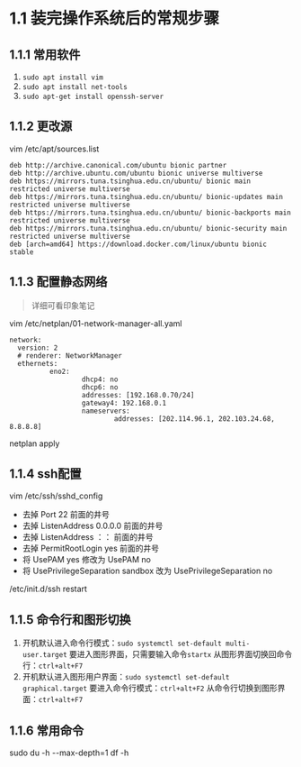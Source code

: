 # 1.1 装完操作系统后的常规步骤

## 1.1.1 常用软件
1. `sudo apt install vim`
2. `sudo apt install net-tools`
3. `sudo apt-get install openssh-server`


## 1.1.2 更改源
vim /etc/apt/sources.list
```shell
deb http://archive.canonical.com/ubuntu bionic partner
deb http://archive.ubuntu.com/ubuntu bionic universe multiverse
deb https://mirrors.tuna.tsinghua.edu.cn/ubuntu/ bionic main restricted universe multiverse
deb https://mirrors.tuna.tsinghua.edu.cn/ubuntu/ bionic-updates main restricted universe multiverse
deb https://mirrors.tuna.tsinghua.edu.cn/ubuntu/ bionic-backports main restricted universe multiverse
deb https://mirrors.tuna.tsinghua.edu.cn/ubuntu/ bionic-security main restricted universe multiverse
deb [arch=amd64] https://download.docker.com/linux/ubuntu bionic stable
```


## 1.1.3 配置静态网络
> 详细可看印象笔记

vim /etc/netplan/01-network-manager-all.yaml
```shell
network:
  version: 2
  # renderer: NetworkManager
  ethernets:
          eno2:
                  dhcp4: no
                  dhcp6: no
                  addresses: [192.168.0.70/24]
                  gateway4: 192.168.0.1
                  nameservers:
                          addresses: [202.114.96.1, 202.103.24.68, 8.8.8.8]
```
netplan apply


## 1.1.4 ssh配置
vim /etc/ssh/sshd_config  
- 去掉 Port 22 前面的井号
- 去掉 ListenAddress 0.0.0.0 前面的井号
- 去掉 ListenAddress ：： 前面的井号
- 去掉 PermitRootLogin yes 前面的井号
- 将 UsePAM yes 修改为 UsePAM no
- 将 UsePrivilegeSeparation sandbox 改为 UsePrivilegeSeparation no

/etc/init.d/ssh restart


## 1.1.5 命令行和图形切换
1. 开机默认进入命令行模式：`sudo systemctl set-default multi-user.target`
要进入图形界面，只需要输入命令`startx`
从图形界面切换回命令行：`ctrl+alt+F7`
2. 开机默认进入图形用户界面：`sudo systemctl set-default graphical.target`
要进入命令行模式：`ctrl+alt+F2`
从命令行切换到图形界面：`ctrl+alt+F7`


## 1.1.6 常用命令
 sudo du -h --max-depth=1
 df -h
